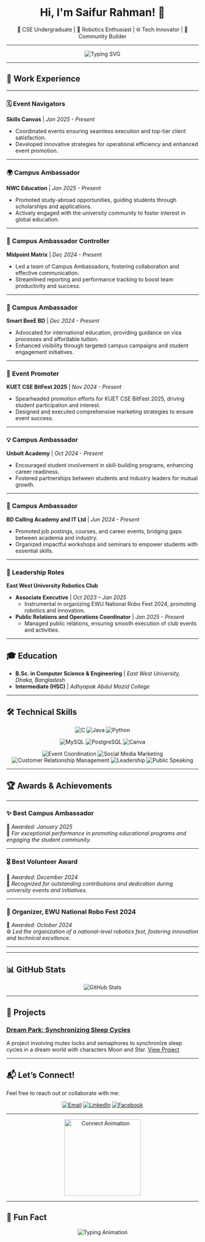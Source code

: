 <h1 align="center">Hi, I'm Saifur Rahman! 👋</h1>
<p align="center">
🌟 CSE Undergraduate | 🤖 Robotics Enthusiast | 🌐 Tech Innovator | 🎯 Community Builder
</p>

---

<p align="center">
  <img src="https://readme-typing-svg.demolab.com?font=Fira+Code&size=22&pause=1000&center=true&width=435&lines=Welcome+to+My+GitHub!;Tech+Enthusiast+%F0%9F%9A%80;Passionate+Learner+%F0%9F%93%9A;Always+Open+to+Collaboration+%E2%9C%8F%EF%B8%8F" alt="Typing SVG" />
</p>

---

## 💼 Work Experience

---

### 🗓️ **Event Navigators**  
**Skills Canvas** | *Jan 2025 - Present*  
- Coordinated events ensuring seamless execution and top-tier client satisfaction.  
- Developed innovative strategies for operational efficiency and enhanced event promotion.

---

### 🌍 **Campus Ambassador**  
**NWC Education** | *Jan 2025 - Present*  
- Promoted study-abroad opportunities, guiding students through scholarships and applications.  
- Actively engaged with the university community to foster interest in global education.

---

### 🎯 **Campus Ambassador Controller**  
**Midpoint Matrix** | *Dec 2024 - Present*  
- Led a team of Campus Ambassadors, fostering collaboration and effective communication.  
- Streamlined reporting and performance tracking to boost team productivity and success.

---

### 🚀 **Campus Ambassador**  
**Smart BeeE BD** | *Dec 2024 - Present*  
- Advocated for international education, providing guidance on visa processes and affordable tuition.  
- Enhanced visibility through targeted campus campaigns and student engagement initiatives.

---

### 🎤 **Event Promoter**  
**KUET CSE BitFest 2025** | *Nov 2024 - Present*  
- Spearheaded promotion efforts for KUET CSE BitFest 2025, driving student participation and interest.  
- Designed and executed comprehensive marketing strategies to ensure event success.

---

### 💡 **Campus Ambassador**  
**Unbolt Academy** | *Oct 2024 - Present*  
- Encouraged student involvement in skill-building programs, enhancing career readiness.  
- Fostered partnerships between students and industry leaders for mutual growth.

---

### 💼 **Campus Ambassador**  
**BD Calling Academy and IT Ltd** | *Jun 2024 - Present*  
- Promoted job postings, courses, and career events, bridging gaps between academia and industry.  
- Organized impactful workshops and seminars to empower students with essential skills.

---

### 🤖 **Leadership Roles**  
**East West University Robotics Club**  
- **Associate Executive** | *Oct 2023 – Jan 2025*  
  - Instrumental in organizing EWU National Robo Fest 2024, promoting robotics and innovation.  
- **Public Relations and Operations Coordinator** | *Jan 2025 - Present*  
  - Managed public relations, ensuring smooth execution of club events and activities.


---

## 🎓 Education
- **B.Sc. in Computer Science & Engineering** | *East West University, Dhaka, Bangladesh*
- **Intermediate (HSC)** | *Adhyapak Abdul Mazid College*

---


## 🛠️ Technical Skills

<p align="center">
  <img src="https://img.shields.io/badge/C-00599C?style=for-the-badge&logo=c&logoColor=white" alt="C">
  <img src="https://img.shields.io/badge/Java-007396?style=for-the-badge&logo=java&logoColor=white" alt="Java">
  <img src="https://img.shields.io/badge/Python-3776AB?style=for-the-badge&logo=python&logoColor=white" alt="Python">
</p>

<p align="center">
  <img src="https://img.shields.io/badge/MySQL-4479A1?style=for-the-badge&logo=mysql&logoColor=white" alt="MySQL">
  <img src="https://img.shields.io/badge/PostgreSQL-4169E1?style=for-the-badge&logo=postgresql&logoColor=white" alt="PostgreSQL">
  <img src="https://img.shields.io/badge/Canva-00C4CC?style=for-the-badge&logo=canva&logoColor=white" alt="Canva">
</p>

<p align="center">
  <img src="https://img.shields.io/badge/Event%20Coordination-FF8C00?style=for-the-badge" alt="Event Coordination">
  <img src="https://img.shields.io/badge/Social%20Media%20Marketing-1DA1F2?style=for-the-badge&logo=twitter&logoColor=white" alt="Social Media Marketing">
  <img src="https://img.shields.io/badge/CRM-6A1B9A?style=for-the-badge" alt="Customer Relationship Management">
  <img src="https://img.shields.io/badge/Leadership-E91E63?style=for-the-badge" alt="Leadership">
  <img src="https://img.shields.io/badge/Public%20Speaking-00796B?style=for-the-badge" alt="Public Speaking">
</p>


---

## 🏆 **Awards & Achievements**

---

### ✨ **Best Campus Ambassador**  
📅 *Awarded: January 2025*  
🚀 *For exceptional performance in promoting educational programs and engaging the student community.*

---

### 🎖️ **Best Volunteer Award**  
📅 *Awarded: December 2024*  
🌟 *Recognized for outstanding contributions and dedication during university events and initiatives.*

---

### 🤖 **Organizer, EWU National Robo Fest 2024**  
📅 *Awarded: October 2024*  
⚙️ *Led the organization of a national-level robotics fest, fostering innovation and technical excellence.*

---





---

## 📊 GitHub Stats

<p align="center">
  <img src="https://github-readme-stats.vercel.app/api?username=YourGitHubUsername&show_icons=true&theme=radical" alt="GitHub Stats" />
</p>

---

## 🌟 Projects
### [Dream Park: Synchronizing Sleep Cycles](https://github.com/YourGitHubUsername/Dream-Park)
A project involving mutex locks and semaphores to synchronize sleep cycles in a dream world with characters Moon and Star. [View Project](https://github.com/YourGitHubUsername/Dream-Park)

---

## 📬 **Let’s Connect!**
Feel free to reach out or collaborate with me:

<p align="center">
  <a href="mailto:saifur3734@gmail.com"><img src="https://img.shields.io/badge/Email-D14836?style=for-the-badge&logo=gmail&logoColor=white" alt="Email"></a>
  <a href="https://www.linkedin.com/in/saifur-rahman-3734saif/"><img src="https://img.shields.io/badge/LinkedIn-0077B5?style=for-the-badge&logo=linkedin&logoColor=white" alt="LinkedIn"></a>
  <a href="https://www.facebook.com/saifur.rahman.saif3734"><img src="https://img.shields.io/badge/Facebook-1877F2?style=for-the-badge&logo=facebook&logoColor=white" alt="Facebook"></a>
</p>

---

<p align="center">
  <img src="https://media.giphy.com/media/LmNwrBhejkK9EFP504/giphy.gif" width="200" alt="Connect Animation">
</p>

---

## 🎨 Fun Fact
<p align="center">
  <img src="https://readme-typing-svg.herokuapp.com?font=Fira+Code&weight=500&size=22&duration=3000&pause=500&color=F77C60&width=435&lines=I+love+coding+%F0%9F%92%BB;Always+learning+something+new+%F0%9F%9A%80;Let's+create+awesome+projects+together+%F0%9F%94%A5" alt="Typing Animation">
</p>
